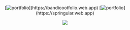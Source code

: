 <div align="center">

 [![portfolio](https://img.shields.io/badge/portfolio_(front_end)-000?style=for-the-badge&logo=angular&logoColor=ffffff&color=151515)](https://bandicootfolio.web.app)
  [![portfolio](https://img.shields.io/badge/portfolio_(full_stack)-000?style=for-the-badge&logo=node.js&logoColor=ffffff&color=151515)](https://springular.web.app) 
  
 
 <div align="center">
   
   ![](https://github-readme-streak-stats.herokuapp.com/?user=josuehoenicka&theme=dark&hide_border=true)
  
  </div>
   
   
</div>
  
  

  




